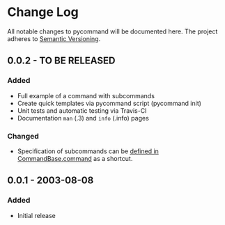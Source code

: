# Change Log

All notable changes to pycommand will be documented here. The project
adheres to [Semantic Versioning](http://semver.org/).


## 0.0.2 - TO BE RELEASED
### Added
- Full example of a command with subcommands
- Create quick templates via pycommand script (pycommand init)
- Unit tests and automatic testing via Travis-CI
- Documentation `man` (.3) and `info` (.info) pages
### Changed
- Specification of subcommands can be
  [defined in CommandBase.command](https://github.com/babab/pycommand/commit/a978a05ef92f70f0ce6b06d96a38c2caa8297ecc)
  as a shortcut.


## 0.0.1 - 2003-08-08
### Added
- Initial release
